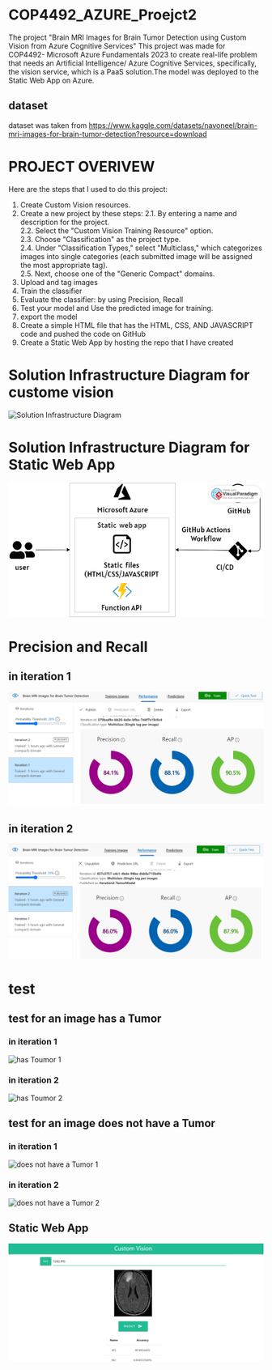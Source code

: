 # COP4492_AZURE_Proejct2
The project "Brain MRI Images for Brain Tumor Detection using Custom Vision from Azure Cognitive Services"
This project was made for COP4492- Microsoft Azure Fundamentals 2023 to create real-life problem that needs an Artificial Intelligence/
Azure Cognitive Services, specifically, the vision service, which is a PaaS solution.The model was deployed to the Static Web App on Azure.

## dataset
dataset was taken from https://www.kaggle.com/datasets/navoneel/brain-mri-images-for-brain-tumor-detection?resource=download

# PROJECT OVERIVEW
Here are the steps that I used to do this project:
1.	Create Custom Vision resources. 
2.	Create a new project by these steps:
2.1.	 By entering a name and description for the project.<br>
2.2.	Select the "Custom Vision Training Resource" option.<br>
2.3.	Choose "Classification" as the project type.<br>
2.4.	Under "Classification Types," select "Multiclass," which categorizes images into single categories (each submitted image will be assigned the most appropriate tag).<br>
2.5.	Next, choose one of the "Generic Compact" domains.<br>
3.	Upload and tag images
4.	Train the classifier
5.	Evaluate the classifier: by using Precision, Recall  
6.	Test your model and Use the predicted image for training.
7.	export the model
8.	Create a simple HTML  file that has the HTML, CSS, AND JAVASCRIPT code and pushed the code on GitHub
9.	Create a Static Web App by hosting the repo that I have created


# Solution Infrastructure Diagram for custome vision
![Solution Infrastructure Diagram](https://github.com/umnaih/COP4492--Proejct/blob/main/Solution%20Infrastructure%20Diagram.png)
# Solution Infrastructure Diagram for Static Web App
![Solution Infrastructure Diagram](https://github.com/umnaih/COOP4992_AZURE_PORJECT2/blob/main/webAPP.png)

# Precision and Recall 
## in iteration 1
![Precision and Recall 1](https://github.com/umnaih/COOP4992_AZURE_PORJECT2/blob/main/iteration1.png)
## in iteration 2
![Precision and Recall 2](https://github.com/umnaih/COOP4992_AZURE_PORJECT2/blob/main/iteration2.png)

# test
## test for an image has a Tumor
### in iteration 1
![has Toumor 1](https://github.com/umnaih/COP4492--Proejct/blob/main/YES-iteration%201.png)
### in iteration 2
![has Toumor 2](https://github.com/umnaih/COP4492--Proejct/blob/main/YES-iteration%202.png)


## test for an image does not have a Tumor
### in iteration 1
![does not have a Tumor 1](https://github.com/umnaih/COP4492--Proejct/blob/main/NO-iteration%201.png)
### in iteration 2
![does not have a Tumor 2](https://github.com/umnaih/COP4492--Proejct/blob/main/NO-iteration%202.png)

## Static Web App
![Static Web App](https://github.com/umnaih/COOP4992_AZURE_PORJECT2/blob/main/webAPPsCRREN.png)
